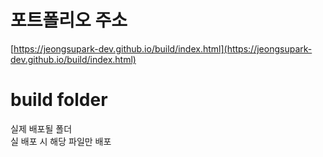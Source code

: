 # 포트폴리오 주소
[https://jeongsupark-dev.github.io/build/index.html](https://jeongsupark-dev.github.io/build/index.html)


# build folder
실제 배포될 폴더  
실 배포 시 해당 파일만 배포
